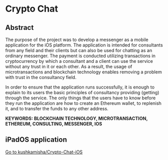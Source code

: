 # Crypto Chat
## Abstract
The purpose of the project was to develop a messenger as a mobile application for the iOS platform. The application is intended for consultants from any field and their clients but can also be used for chatting as an ordinary messenger. The payment is conducted utilizing transactions in cryptocurrency by which a consultant and a client can use the service without any trust in it or each other. As a result, the usage of microtransactions and blockchain technology enables removing a problem with trust in the consultancy field.

In order to ensure that the application runs successfully, it is enough to explain to its users the basic principles of consultancy providing (getting) through the service. The only things that the users have to know before they run the application are how to create an Ethereum wallet, to replenish it, and to transfer the funds to any other address.

**KEYWORDS: BLOCKCHAIN TECHNOLOGY, MICROTRANSACTION, ETHEREUM, CONSULTING, MESSENGER, IOS**

## iPadOS application
<a href="https://github.com/kushkamisha/CryptoChat-iOS" target="_blank">Go to kushkamisha/Crypto-Chat-iOS</a>
